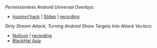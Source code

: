 
*Permissionless Android Universal Overlays*:
- [Insomni'hack](https://insomnihack.ch/talks-2023/#UPTDUW) | [Slides](https://github.com/Ch0pin/conferences/blob/main/2023/Android_Universal_Overlays%20(Insomnihack).pptx) | [recording](https://www.youtube.com/watch?v=Jdhg1Tx8CjQ)

*Dirty Stream Attack, Turning Android Share Targets Into Attack Vectors*:
- [Nullcon](https://nullcon.net/berlin-2023/dirty-stream-attack) | [recording](https://www.youtube.com/watch?v=YHHsUVhyqjE)
- [BlackHat Asia](https://www.blackhat.com/asia-23/briefings/schedule/index.html#dirty-stream-attack-turning-android-share-targets-into-attack-vectors-30234)
